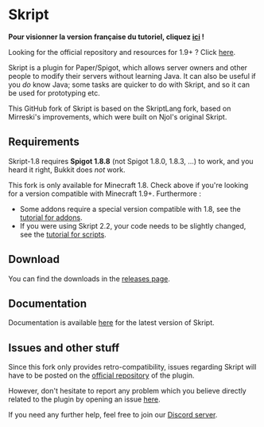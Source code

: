 # Skript
**Pour visionner la version française du tutoriel, cliquez [ici](https://github.com/Matocolotoe/Skript-1.8/blob/master/README_FR.md) !**

Looking for the official repository and resources for 1.9+ ? Click [here](https://github.com/SkriptLang/Skript/releases).

Skript is a plugin for Paper/Spigot, which allows server owners and other people to modify their servers without learning Java. It can also be useful if you
*do* know Java; some tasks are quicker to do with Skript, and so it can be used for prototyping etc.

This GitHub fork of Skript is based on the SkriptLang fork, based on Mirreski's improvements, which were built on Njol's original Skript.

## Requirements
Skript-1.8 requires **Spigot 1.8.8** (not Spigot 1.8.0, 1.8.3, ...) to work, and you heard it right, Bukkit does *not* work.

This fork is only available for Minecraft 1.8. Check above if you're looking for a version compatible with Minecraft 1.9+. Furthermore :

- Some addons require a special version compatible with 1.8, see the [tutorial for addons](https://github.com/Matocolotoe/Skript-1.8/blob/master/tutorials/english/Addons.md).
- If you were using Skript 2.2, your code needs to be slightly changed, see the [tutorial for scripts](https://github.com/Matocolotoe/Skript-1.8/blob/master/tutorials/english/Updates.md).

## Download
You can find the downloads in the [releases page](https://github.com/Matocolotoe/Skript-1.8/releases).

## Documentation
Documentation is available [here](https://skriptlang.github.io/Skript) for the latest version of Skript.

## Issues and other stuff
Since this fork only provides retro-compatibility, issues regarding Skript will have to be posted
on the [official repository](https://github.com/SkriptLang/Skript) of the plugin.

However, don't hesitate to report any problem which you believe directly related to
the plugin by opening an issue [here](https://github.com/Matocolotoe/Skript-1.8/issues).

If you need any further help, feel free to join our [Discord server](https://discord.gg/yh3Z98m).
